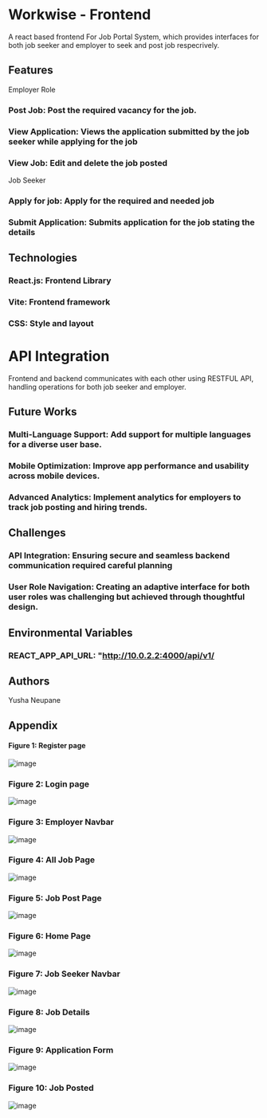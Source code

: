 # Workwise - Frontend
A react based frontend For Job Portal System, which provides interfaces for both job seeker and employer to seek and post job respecrively. 
## Features 
Employer Role
###  Post Job: Post the required vacancy for the job. 
### View Application: Views the application submitted by the job seeker while applying for the job
### View Job: Edit and delete the job posted


Job Seeker 
### Apply for job: Apply for the required and needed job
### Submit Application: Submits application for the job stating the details


## Technologies
### React.js: Frontend Library
### Vite: Frontend framework
### CSS: Style and layout

# API Integration
Frontend and backend communicates with each other using RESTFUL API, handling operations for both job seeker and employer.

## Future Works
### Multi-Language Support: Add support for multiple languages for a diverse user base.
### Mobile Optimization: Improve app performance and usability across mobile devices.
### Advanced Analytics: Implement analytics for employers to track job posting and hiring trends.

## Challenges
### API Integration: Ensuring secure and seamless backend communication required careful planning
### User Role Navigation: Creating an adaptive interface for both user roles was challenging but achieved through thoughtful design.

## Environmental Variables
### REACT_APP_API_URL: "http://10.0.2.2:4000/api/v1/

## Authors
Yusha Neupane

## Appendix
#### Figure 1: Register page
![image](https://github.com/user-attachments/assets/73268425-b7e0-4235-ae1a-924516e27081)
### Figure 2: Login page
![image](https://github.com/user-attachments/assets/8b1686e9-aa24-49cb-9669-1ab703fe4387)
### Figure 3: Employer Navbar
![image](https://github.com/user-attachments/assets/82af4202-38b9-4f7c-846a-0418dd53d119)
### Figure 4: All Job Page
![image](https://github.com/user-attachments/assets/11f16e80-8be3-4c67-83d0-703b5255074f)
### Figure 5: Job Post Page
![image](https://github.com/user-attachments/assets/ff8712cb-0a9e-4107-b224-f2bc82adabf4)
### Figure 6: Home Page
![image](https://github.com/user-attachments/assets/af04a7b2-4d72-4c76-b07b-ec20350bb487)
### Figure 7: Job Seeker Navbar
![image](https://github.com/user-attachments/assets/1313c2ab-0e12-48bb-8eb7-6b6b41e4e19d)
### Figure 8: Job Details
![image](https://github.com/user-attachments/assets/b9510e41-18c8-48c5-a801-e631de5d577a)
### Figure 9: Application Form
![image](https://github.com/user-attachments/assets/78f30aa4-3051-495a-9e43-c17fc05b2d51)
### Figure 10: Job Posted
![image](https://github.com/user-attachments/assets/1fe5f054-2d1c-47e7-9006-697f61873ae0)
